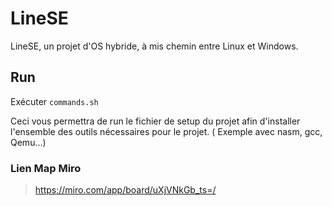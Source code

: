# LineSE
LineSE, un projet d'OS hybride, à mis chemin entre Linux et Windows.

## Run
Exécuter ```commands.sh```

Ceci vous permettra de run le fichier de setup du projet afin d'installer l'ensemble des outils nécessaires pour le projet. ( Exemple avec nasm, gcc, Qemu...)

### Lien Map Miro
> https://miro.com/app/board/uXjVNkGb_ts=/
